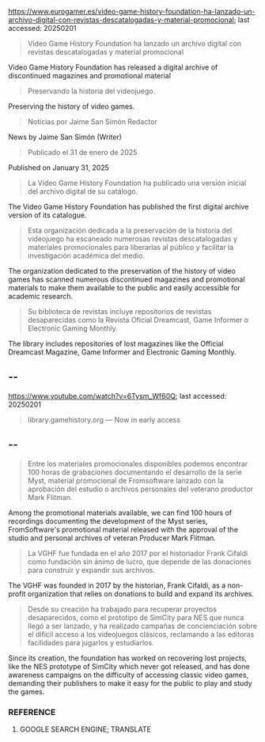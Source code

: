 https://www.eurogamer.es/video-game-history-foundation-ha-lanzado-un-archivo-digital-con-revistas-descatalogadas-y-material-promocional; last accessed: 20250201

> Video Game History Foundation ha lanzado un archivo digital con revistas descatalogadas y material promocional

Video Game History Foundation has released a digital archive of discontinued magazines and promotional material

> Preservando la historia del videojuego.

Preserving the history of video games.

> Noticias por Jaime San Simón Redactor

News by Jaime San Simón (Writer)

> Publicado el 31 de enero de 2025

Published on January 31, 2025

> La Video Game History Foundation ha publicado una versión inicial del archivo digital de su catálogo.

The Video Game History Foundation has published the first digital archive version of its catalogue.

> Esta organización dedicada a la preservación de la historia del videojuego ha escaneado numerosas revistas descatalogadas y materiales promocionales para liberarlas al público y facilitar la investigación académica del medio.

The organization dedicated to the preservation of the history of video games has scanned numerous discontinued magazines and promotional materials to make them available to the public and easily accessible for academic research.

> Su biblioteca de revistas incluye repositorios de revistas desaparecidas como la Revista Oficial Dreamcast, Game Informer o Electronic Gaming Monthly. 

The library includes repositories of lost magazines like the Official Dreamcast Magazine, Game Informer and Electronic Gaming Monthly.

## --

https://www.youtube.com/watch?v=6Tysm_Wf60Q; last accessed: 20250201

> library.gamehistory.org — Now in early access 

## --

> Entre los materiales promocionales disponibles podemos encontrar 100 horas de grabaciones documentando el desarrollo de la serie Myst, material promocional de Fromsoftware lanzado con la aprobación del estudio o archivos personales del veterano productor Mark Flitman.

Among the promotional materials available, we can find 100 hours of recordings documenting the development of the Myst series, FromSoftware's promotional material released with the approval of the studio and personal archives of veteran Producer Mark Flitman.

> La VGHF fue fundada en el año 2017 por el historiador Frank Cifaldi como fundación sin ánimo de lucro, que depende de las donaciones para construir y expandir sus archivos.

The VGHF was founded in 2017 by the historian, Frank Cifaldi, as a non-profit organization that relies on donations to build and expand its archives.

> Desde su creación ha trabajado para recuperar proyectos desaparecidos, como el prototipo de SimCity para NES que nunca llegó a ser lanzado, y ha realizado campañas de concienciación sobre el difícil acceso a los videojuegos clásicos, reclamando a las editoras facilidades para jugarlos y estudiarlos.

Since its creation, the foundation has worked on recovering lost projects, like the NES prototype of SimCity which never got released, and has done awareness campaigns on the difficulty of accessing classic video games, demanding their publishers to make it easy for the public to play and study the games. 

### REFERENCE

1) GOOGLE SEARCH ENGINE; TRANSLATE